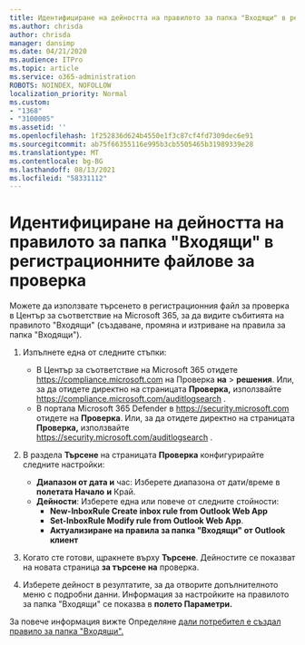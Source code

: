 ```yaml
---
title: Идентифициране на дейността на правилото за папка "Входящи" в регистрационните файлове за проверка
ms.author: chrisda
author: chrisda
manager: dansimp
ms.date: 04/21/2020
ms.audience: ITPro
ms.topic: article
ms.service: o365-administration
ROBOTS: NOINDEX, NOFOLLOW
localization_priority: Normal
ms.custom:
- "1368"
- "3100005"
ms.assetid: ''
ms.openlocfilehash: 1f252836d624b4550e1f3c87cf4fd7309dec6e91
ms.sourcegitcommit: ab75f66355116e995b3cb5505465b31989339e28
ms.translationtype: MT
ms.contentlocale: bg-BG
ms.lasthandoff: 08/13/2021
ms.locfileid: "58331112"
---
```

# <a name="identify-inbox-rule-activity-in-audit-logs"></a>Идентифициране на дейността на правилото за папка "Входящи" в регистрационните файлове за проверка

Можете да използвате търсенето в регистрационния файл за проверка в Център за съответствие на Microsoft 365, за да видите събитията на правилото "Входящи" (създаване, промяна и изтриване на правила за папка "Входящи").

1. Изпълнете една от следните стъпки:
   - В Център за съответствие на Microsoft 365 отидете <https://compliance.microsoft.com> на Проверка **на** \> **решения**. Или, за да отидете директно на страницата **Проверка,** използвайте <https://compliance.microsoft.com/auditlogsearch> .
   - В портала Microsoft 365 Defender в <https://security.microsoft.com> отидете на **Проверка**. Или, за да отидете директно на страницата **Проверка,** използвайте <https://security.microsoft.com/auditlogsearch> .

2. В раздела **Търсене** на страницата **Проверка** конфигурирайте следните настройки:
   - **Диапазон от дата и** час: Изберете диапазона от дати/време в **полетата Начало** **и** Край.
   - **Дейности**: Изберете една или повече от следните стойности:
     - **New-InboxRule Create inbox rule from Outlook Web App**
     - **Set-InboxRule Modify rule from Outlook Web App**.
     - **Актуализиране на правила за папка "Входящи" от Outlook клиент**

3. Когато сте готови, щракнете върху **Търсене**. Дейностите се показват на новата страница **за търсене на** проверка.

4. Изберете дейност в резултатите, за да отворите допълнителното меню с подробни данни. Информация за настройките на правилото за папка "Входящи" се показва в **полето Параметри.**

За повече информация вижте Определяне [дали потребител е създал правило за папка "Входящи".](https://docs.microsoft.com/microsoft-365/compliance/auditing-troubleshooting-scenarios#determine-if-a-user-created-an-inbox-rule)
